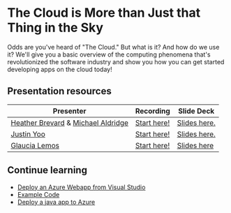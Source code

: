 # The Cloud is More than Just that Thing in the Sky

Odds are you've heard of "The Cloud." But what is it? And how do we use it? We'll give you a basic overview of the computing phenomena that's revolutionized the software industry and show you how you can get started developing apps on the cloud today!

## Presentation resources

| Presenter | Recording | Slide Deck |
| - | - | - |
| [Heather Brevard](https://www.linkedin.com/in/heatherbrevard/) & [Michael Aldridge](https://www.linkedin.com/in/mdaldridge95/)| [Start here!](https://myignite.microsoft.com/sessions/f82e4167-6757-417e-98fa-8769af7a91d0) | [Slides here.](https://medius.studios.ms/video/asset/PPT/IG20-LRN139) |
| [Justin Yoo](https://twitter.com/justinchronicle) | [Start here!](https://myignite.microsoft.com/sessions/369f7646-a3bd-40f6-8c42-173177ec2ade) | [Slides here.](https://medius.studios.ms/video/asset/PPT/IG20-LRN140) |
| [Glaucia Lemos](https://twitter.com/glaucia_lemos86) | [Start here!](https://myignite.microsoft.com/sessions/c195ef6a-defa-4b77-abe5-a425d505f736) | [Slides here](https://medius.studios.ms/video/asset/PPT/IG20-LRN141) |

## Continue learning

- [Deploy an Azure Webapp from Visual Studio](https://docs.microsoft.com/visualstudio/deployment/quickstart-deploy-to-azure?view=vs-2019&WT.mc_id=ignite2020_techseries&WT.mc_id=ignite2020_techseries)
- [Example Code](https://github.com/hbcountry/TEALS-Demo-WebApp)
- [Deploy a java app to Azure](https://docs.microsoft.com/azure/app-service/quickstart-java?tabs=javase&pivots=platform-linux&WT.mc_id=ignite2020_techseries&WT.mc_id=ignite2020_techseries)
